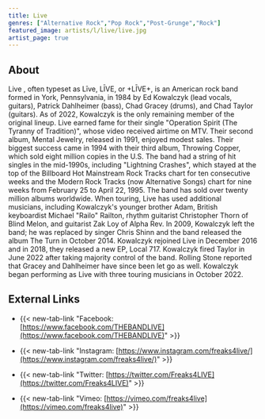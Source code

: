 ```yaml
---
title: Live
genres: ["Alternative Rock","Pop Rock","Post-Grunge","Rock"]
featured_image: artists/l/live/live.jpg
artist_page: true
---
```

## About

Live , often typeset as Līve, LĪVE, or +LĪVE+, is an American rock band formed in York, Pennsylvania, in 1984 by Ed Kowalczyk (lead vocals, guitars), Patrick Dahlheimer (bass), Chad Gracey (drums), and Chad Taylor (guitars). As of 2022, Kowalczyk is the only remaining member of the original lineup.
Live earned fame for their single "Operation Spirit (The Tyranny of Tradition)", whose video received airtime on MTV. Their second album, Mental Jewelry, released in 1991, enjoyed modest sales. Their biggest success came in 1994 with their third album, Throwing Copper, which sold eight million copies in the U.S. The band had a string of hit singles in the mid-1990s, including "Lightning Crashes", which stayed at the top of the Billboard Hot Mainstream Rock Tracks chart for ten consecutive weeks and the Modern Rock Tracks (now Alternative Songs) chart for nine weeks from February 25 to April 22, 1995. The band has sold over twenty million albums worldwide.
When touring, Live has used additional musicians, including Kowalczyk's younger brother Adam, British keyboardist Michael "Railo" Railton, rhythm guitarist Christopher Thorn of Blind Melon, and guitarist Zak Loy of Alpha Rev.
In 2009, Kowalczyk left the band; he was replaced by singer Chris Shinn and the band released the album The Turn in October 2014. Kowalczyk rejoined Live in December 2016 and in 2018, they released a new EP, Local 717. Kowalczyk fired Taylor in June 2022 after taking majority control of the band. Rolling Stone reported that Gracey and Dahlheimer have since been let go as well. Kowalczyk began performing as Live with three touring musicians in October 2022.



## External Links

- {{< new-tab-link "Facebook: [https://www.facebook.com/THEBANDLIVE](https://www.facebook.com/THEBANDLIVE)" >}}

- {{< new-tab-link "Instagram: [https://www.instagram.com/freaks4live/](https://www.instagram.com/freaks4live/)" >}}

- {{< new-tab-link "Twitter: [https://twitter.com/Freaks4LIVE](https://twitter.com/Freaks4LIVE)" >}}

- {{< new-tab-link "Vimeo: [https://vimeo.com/freaks4live](https://vimeo.com/freaks4live)" >}}

